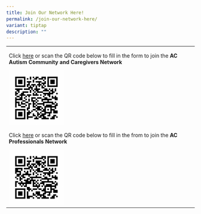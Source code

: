 ```yaml
---
title: Join Our Network Here!
permalink: /join-our-network-here/
variant: tiptap
description: ""
---
```

<table style="minWidth: 25px">
<colgroup>
<col>
</colgroup>
<tbody>
<tr>
<td rowspan="1" colspan="1">
<p>Click <a href="https://form.gov.sg/66e7a6f8d522179d763307ad" rel="noopener nofollow" target="_blank">here</a> or
scan the QR code below to fill in the form to join the <strong>AC Autism Community and Caregivers Network</strong>
</p>
<div class="isomer-image-wrapper">
<img style="width: 30%;" height="auto" width="100%" alt="" src="/images/QR_Code_AC_Autism_Community_and_Caregivers_Interest_FormSG.png">
</div>
<p>Click <a href="https://form.gov.sg/66e7f1e959b2553e91c6e0ad" rel="noopener nofollow" target="_blank">here</a> or
scan the QR code below to fill in the from to join the <strong>AC Professionals Network</strong>
</p>
<div class="isomer-image-wrapper">
<img style="width: 30%;" height="auto" width="100%" alt="" src="/images/QR_Code_AC_Professionals_Interest_FormSG.png">
</div>
</td>
</tr>
</tbody>
</table>
<p></p>
<p></p>